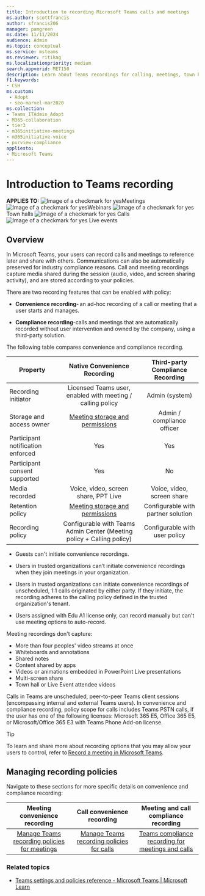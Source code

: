 ```yaml
---
title: Introduction to recording Microsoft Teams calls and meetings
ms.author: scottfrancis
author: sfrancis206
manager: pamgreen
ms.date: 11/11/2024
audience: Admin
ms.topic: conceptual
ms.service: msteams
ms.reviewer: ritikag
ms.localizationpriority: medium
search.appverid: MET150
description: Learn about Teams recordings for calling, meetings, town halls, webinars, and live events.
f1.keywords:
- CSH
ms.custom: 
 - Adopt
 - seo-marvel-mar2020
ms.collection: 
- Teams_ITAdmin_Adopt
- M365-collaboration
- tier3
- m365initiative-meetings
- m365initiative-voice
- purview-compliance
appliesto: 
- Microsoft Teams
---
```


# Introduction to Teams recording

**APPLIES TO:** ![Image of a checkmark for yes](/office/media/icons/success-teams.png)Meetings ![Image of a checkmark for yes](/office/media/icons/success-teams.png)Webinars ![Image of a checkmark for yes](/office/media/icons/success-teams.png)Town halls ![Image of a checkmark for yes](/office/media/icons/success-teams.png) Calls ![Image of a checkmark for yes](/office/media/icons/success-teams.png) Live events

## Overview

In Microsoft Teams, your users can record calls and meetings to reference later and share with others. Communications can also be automatically preserved for industry compliance reasons. Call and meeting recordings capture media shared during the session (audio, video, and screen sharing activity), and are stored according to your policies.  

There are two recording features that can be enabled with policy:

- **Convenience recording**- an ad-hoc recording of a call or meeting that a user starts and manages.

- **Compliance recording**-calls and meetings that are automatically recorded without user intervention and owned by the company, using a third-party solution.

The following table compares convenience and compliance recording.

| Property           | Native Convenience Recording | Third-party Compliance Recording |
| ---------------------- | :------------------: | :---------------: |
| Recording initiator              | Licensed Teams user, enabled with meeting / calling policy            | Admin (system)  |
| Storage and access owner          | [Meeting storage and permissions](tmr-meeting-recording-change.md)               | Admin / compliance officer    |
| Participant notification enforced | Yes                | Yes             |
| Participant consent supported    | Yes    | No |
| Media recorded    | Voice, video, screen share, PPT Live    | Voice, video, screen share |
| Retention policy      | [Meeting storage and permissions](tmr-meeting-recording-change.md) | Configurable with partner solution |
| Recording policy                | Configurable with Teams Admin Center (Meeting policy + Calling policy) | Configurable with user policy        |

- Guests can't initiate convenience recordings.

- Users in trusted organizations can’t initiate convenience recordings when they join meetings in your organization.  

- Users in trusted organizations can initiate convenience recordings of unscheduled, 1:1 calls originated by either party. If they initiate, the recording adheres to the calling policy defined in the trusted organization's tenant.

- Users assigned with Edu A1 license only, can record manually but can't use meeting options to auto-record.

Meeting recordings don't capture:

- More than four peoples' video streams at once
- Whiteboards and annotations
- Shared notes
- Content shared by apps
- Videos or animations embedded in PowerPoint Live presentations
- Multi-screen share
- Town hall or Live Event attendee videos

Calls in Teams are unscheduled, peer-to-peer Teams client sessions (encompassing internal and external Teams users). In convenience and compliance recording, policy scope for calls includes Teams PSTN calls, if the user has one of the following licenses: Microsoft 365 E5, Office 365 E5, or Microsoft/Office 365 E3 with Teams Phone Add-on license.

> [!TIP]
> To learn and share more about recording options that you may allow your users to control, refer to [Record a meeting in Microsoft Teams](https://support.microsoft.com/office/record-a-meeting-in-microsoft-teams-34dfbe7f-b07d-4a27-b4c6-de62f1348c24).  

## Managing recording policies

Navigate to these sections for more specific details on convenience and compliance recording:

| Meeting convenience recording    | Call convenience recording    | Meeting and call compliance recording |
| :------------------: | :---------------: | :---------------: |
| [Manage Teams recording policies for meetings](./meeting-recording.md)| [Manage Teams recording policies for calls](./call-recording-transcription-captions.md)    | [Teams compliance recording for meetings and calls](./teams-recording-compliance.md)    |

### Related topics

- [Teams settings and policies reference - Microsoft Teams | Microsoft Learn](settings-policies-reference.md)
